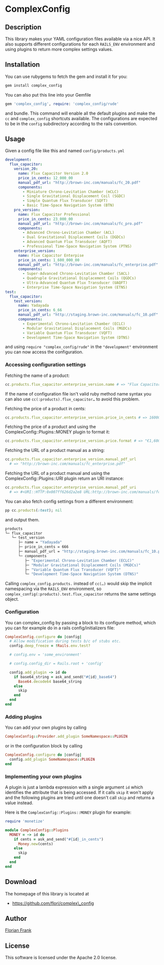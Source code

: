 # ComplexConfig

## Description

This library makes your YAML configuration files available via a nice API. It
also supports different configurations for each `RAILS_ENV` environment and
using plugins to return more complex settings values.

## Installation

You can use rubygems to fetch the gem and install it for you:

```bash
gem install complex_config
```

You can also put this line into your Gemfile

```ruby
gem 'complex_config', require: 'complex_config/rude'
```

and bundle. This command will enable all the default plugins and make the `cc`
and `complex_config` shortcuts available. The configurations are expected to be
in the `config` subdirectory according to the rails convention.

## Usage

Given a config file like this and named `config/products.yml`

```yaml
development:
  flux_capacitor:
    version_20:
      name: Flux Capacitor Version 2.0
      price_in_cents: 12_000_00
      manual_pdf_url: "http://brown-inc.com/manuals/fc_20.pdf"
      components:
        - Miniature Chrono-Levitation Chamber (mCLC)
        - Single Gravitational Displacement Coil (SGDC)
        - Simple Quantum Flux Transducer (SQFT)
        - Basic Time-Space Navigation System (BTN)
    pro_version:
      name: Flux Capacitor Professional
      price_in_cents: 23_000_00
      manual_pdf_url: "http://brown-inc.com/manuals/fc_pro.pdf"
      components:
        - Advanced Chrono-Levitation Chamber (ACL)
        - Dual Gravitational Displacement Coils (DGDCs)
        - Advanced Quantum Flux Transducer (AQFT)
        - Professional Time-Space Navigation System (PTNS)
    enterprise_version:
      name: Flux Capacitor Enterpise
      price_in_cents: 1_600_000_00
      manual_pdf_url: "http://brown-inc.com/manuals/fc_enterprise.pdf"
      components:
        - Super-Advanced Chrono-Levitation Chamber (SACL)
        - Quadruple Gravitational Displacement Coils (QGDCs)
        - Ultra-Advanced Quantum Flux Transducer (UAQFT)
        - Enterprise Time-Space Navigation System (ETNS)
test:
  flux_capacitor:
    test_version:
      name: Yadayada
      price_in_cents: 6_66
      manual_pdf_url: "http://staging.brown-inc.com/manuals/fc_10.pdf"
      components:
        - Experimental Chrono-Levitation Chamber (ECLC)
        - Modular Gravitational Displacement Coils (MGDCs)
        - Variable Quantum Flux Transducer (VQFT)
        - Development Time-Space Navigation System (DTNS)
```

and using `require "complex_config/rude"` in the `"development"` environment
you can now access the configuration.

### Accessing configuration settings

Fetching the name of a product:

```ruby
cc.products.flux_capacitor.enterprise_version.name # => "Flux Capacitor Enterpise"
```

If the name of configuration file isn't valid ruby method name syntax you can
also use `cc(:products).flux_capacitor…` to avoid this problem.

Fetching the price of a product in cents:

```ruby
cc.products.flux_capacitor.enterprise_version.price_in_cents # => 160000000
```

Fetching the price of a product and using the ComplexConfig::Plugins::MONEY
plugin to format it:

```ruby
cc.products.flux_capacitor.enterprise_version.price.format # => "€1,600,000.00"
```


Fetching the URL of a product manual as a string:

```ruby
cc.products.flux_capacitor.enterprise_version.manual_pdf_url
  # => "http://brown-inc.com/manuals/fc_enterprise.pdf"
```

Fetching the URL of a product manual and using the ComplexConfig::Plugins::URI
plugin return an URI instance:

```ruby
cc.products.flux_capacitor.enterprise_version.manual_pdf_uri
  # => #<URI::HTTP:0x007ff626d2a2e8 URL:http://brown-inc.com/manuals/fc_enterprise.pdf>
```

You can also fetch config settings from a different environment:

```ruby
pp cc.products(:test); nil
```

and output them.

```bash
products
└─ flux_capacitor
   └─ test_version
      ├─ name = "Yadayada"
      ├─ price_in_cents = 666
      ├─ manual_pdf_url = "http://staging.brown-inc.com/manuals/fc_10.pdf"
      └─ components
         ├─ "Experimental Chrono-Levitation Chamber (ECLC)"
         ├─ "Modular Gravitational Displacement Coils (MGDCs)"
         ├─ "Variable Quantum Flux Transducer (VQFT)"
         └─ "Development Time-Space Navigation System (DTNS)"
```

Calling `complex_config.products.` instead of `cc(…)` would skip the implicit
namespacing via the `RAILS_ENV` environment, so
`complex_config(:products).test.flux_capacitor` returns the same settings
object.

### Configuration

You can complex\_config by passing a block to its configure method, which you
can for example do in a rails config/initializers file:

```ruby
ComplexConfig.configure do |config|
  # Allow modification during tests b/c of stubs etc.
  config.deep_freeze = !Rails.env.test?

  # config.env = 'some_environment'

  # config.config_dir = Rails.root + 'config'

  config.add_plugin -> id do
    if base64_string = ask_and_send("#{id}_base64")
      Base64.decode64 base64_string
    else
      skip
    end
  end
end
```

### Adding plugins

You can add your own plugins by calling

```ruby
ComplexConfig::Provider.add_plugin SomeNamespace::PLUGIN
```

or in the configuration block by calling

```ruby
ComplexConfig.configure do |config|
  config.add_plugin SomeNamespace::PLUGIN
end
```

### Implementing your own plugins

A plugin is just a lambda expression with a single argument `id` which
identifies the attribute that is being accessed. If it calls `skip` it won't
apply and the following plugins are tried until one doesn't call `skip` and
returns a value instead.

Here is the `ComplexConfig::Plugins::MONEY` plugin for example:

```ruby
require 'monetize'

module ComplexConfig::Plugins
  MONEY = -> id do
    if cents = ask_and_send("#{id}_in_cents")
      Money.new(cents)
    else
      skip
    end
  end
end
```

## Download

The homepage of this library is located at

* https://github.com/flori/complex\_config

## Author

[Florian Frank](mailto:flori@ping.de)

## License

This software is licensed under the Apache 2.0 license.
